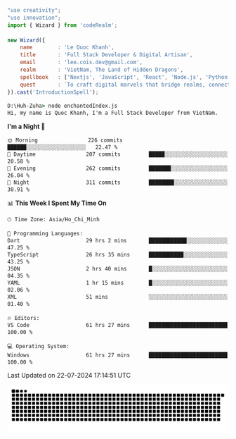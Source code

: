 <!--x axis divider-->

```js 
"use creativity";
"use innovation";
import { Wizard } from 'codeRealm';

new Wizard({
    name        : 'Le Quoc Khanh',
    title       : 'Full Stack Developer & Digital Artisan',
    email       : 'lee.cois.dev@gmail.com',
    realm       : 'VietNam, The Land of Hidden Dragons',
    spellbook   : ['Nextjs', 'JavaScript', 'React', 'Node.js', 'Python', 'Django', 'Cloud Services'],
    quest       : `To craft digital marvels that bridge realms, connect cultures, and bring imagination to life.`,
}).cast('IntroductionSpell');
```

```cmd
D:\Huh-Zuha> node enchantedIndex.js
Hi, my name is Quoc Khanh, I'm a Full Stack Developer from VietNam.
```
<!--START_SECTION:waka-->
**I'm a Night 🦉** 

```text
🌞 Morning                226 commits         ██████░░░░░░░░░░░░░░░░░░░   22.47 % 
🌆 Daytime                207 commits         █████░░░░░░░░░░░░░░░░░░░░   20.58 % 
🌃 Evening                262 commits         ███████░░░░░░░░░░░░░░░░░░   26.04 % 
🌙 Night                  311 commits         ████████░░░░░░░░░░░░░░░░░   30.91 % 
```


📊 **This Week I Spent My Time On** 

```text
🕑︎ Time Zone: Asia/Ho_Chi_Minh

💬 Programming Languages: 
Dart                     29 hrs 2 mins       ████████████░░░░░░░░░░░░░   47.25 % 
TypeScript               26 hrs 35 mins      ███████████░░░░░░░░░░░░░░   43.25 % 
JSON                     2 hrs 40 mins       █░░░░░░░░░░░░░░░░░░░░░░░░   04.35 % 
YAML                     1 hr 15 mins        █░░░░░░░░░░░░░░░░░░░░░░░░   02.06 % 
XML                      51 mins             ░░░░░░░░░░░░░░░░░░░░░░░░░   01.40 % 

🔥 Editors: 
VS Code                  61 hrs 27 mins      █████████████████████████   100.00 % 

💻 Operating System: 
Windows                  61 hrs 27 mins      █████████████████████████   100.00 % 
```


 Last Updated on 22-07-2024 17:14:51 UTC
<!--END_SECTION:waka-->
<picture>
  <source media="(prefers-color-scheme: dark)" srcset="https://raw.githubusercontent.com/leecois/leecois/output/github-contribution-grid-snake-dark.svg">
  <source media="(prefers-color-scheme: light)" srcset="https://raw.githubusercontent.com/leecois/leecois/output/github-contribution-grid-snake.svg">
  <img alt="github contribution grid snake animation" src="https://raw.githubusercontent.com/leecois/leecois/output/github-contribution-grid-snake.svg">
</picture>
